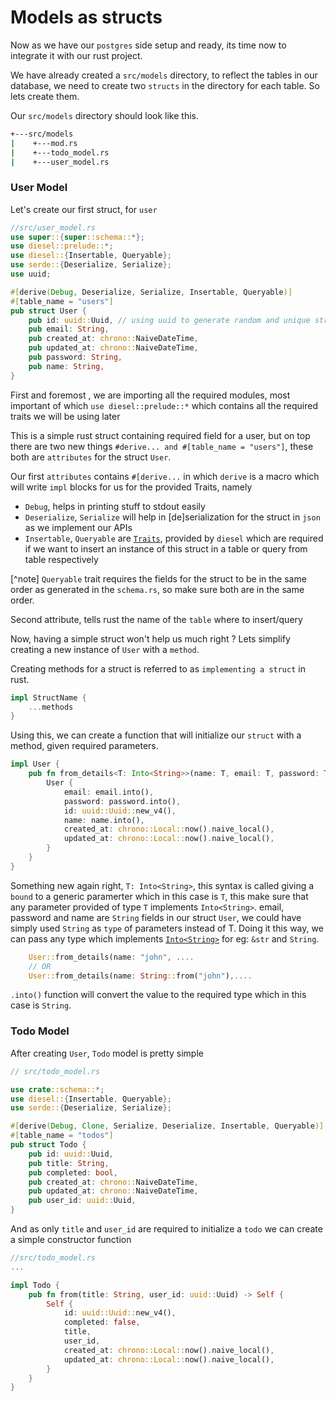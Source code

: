 # Models as structs

Now as we have our `postgres` side setup and ready, its time now to integrate it with our rust project.

We have already created a `src/models` directory, to reflect the tables in our database, we need to create two 
`structs` in the directory for each table. So lets create them.

Our `src/models` directory should look like this.

```bash
+---src/models
|    +---mod.rs
|    +---todo_model.rs
|    +---user_model.rs
```

### User Model

Let's create our first struct, for `user` 

```rust
//src/user_model.rs
use super::{super::schema::*};
use diesel::prelude::*;
use diesel::{Insertable, Queryable};
use serde::{Deserialize, Serialize};
use uuid;

#[derive(Debug, Deserialize, Serialize, Insertable, Queryable)]
#[table_name = "users"]
pub struct User {
    pub id: uuid::Uuid, // using uuid to generate random and unique strings for id
    pub email: String,
    pub created_at: chrono::NaiveDateTime,
    pub updated_at: chrono::NaiveDateTime,
    pub password: String,
    pub name: String,
}
```

First and foremost , we are importing all the required modules, most important of which `use diesel::prelude::*`
which contains all the required traits we will be using later

This is a simple rust struct containing required field for a user, but on top there are two new things
`#derive... and #[table_name = "users"]`, these both are `attributes` for the struct `User`. 

Our first `attributes` contains `#[derive...` in which `derive` is a macro which will write `impl` blocks 
for us for the provided Traits, namely 
* `Debug`, helps in printing stuff to stdout easily
* `Deserialize`, `Serialize` will help in [de]serialization for the struct in `json` as we implement our APIs
* `Insertable`, `Queryable` are [`Traits`](https://doc.rust-lang.org/book/ch10-02-traits.html), provided by 
 `diesel` which are required if we want to insert an instance of this struct in a table or query from table 
 respectively

 [^note] `Queryable` trait requires the fields for the struct to be in the same order as generated in the `schema.rs`, so make sure both are in the same order.

Second attribute, tells rust the name of the `table` where to insert/query 

Now, having a simple struct won't help us much right ? Lets simplify creating a new instance of `User` with a `method`.

Creating methods for a struct is referred to as `implementing a struct` in rust. 

```rust
impl StructName {
    ...methods 
}
``` 
Using this, we can create a function that will initialize our `struct` with a method, given required parameters. 

```rust
impl User {
    pub fn from_details<T: Into<String>>(name: T, email: T, password: T) -> User {
        User {
            email: email.into(),
            password: password.into(),
            id: uuid::Uuid::new_v4(),
            name: name.into(),
            created_at: chrono::Local::now().naive_local(),
            updated_at: chrono::Local::now().naive_local(),
        }
    }
}
```
Something new again right, `T: Into<String>`, this syntax is called giving a `bound` to a generic paramerter which in this case is
`T`, this make sure that any parameter provided of type `T` implements `Into<String>`. email, password and name are `String` fields
in our struct `User`, we could have simply used `String` as `type` of parameters instead of T. Doing it this way, 
we can pass any type which implements 
[`Into<String>`](https://doc.rust-lang.org/rust-by-example/conversion/from_into.html) for eg: `&str` and `String`. 

```rust
    User::from_details(name: "john", ....
    // OR 
    User::from_details(name: String::from("john"),....

```

`.into()` function will convert the value to the required type which in this case is `String`. 


### Todo Model
After creating `User`, `Todo` model is pretty simple 

```rust
// src/todo_model.rs

use crate::schema::*;
use diesel::{Insertable, Queryable};
use serde::{Deserialize, Serialize};

#[derive(Debug, Clone, Serialize, Deserialize, Insertable, Queryable)]
#[table_name = "todos"]
pub struct Todo {
    pub id: uuid::Uuid,
    pub title: String,
    pub completed: bool,
    pub created_at: chrono::NaiveDateTime,
    pub updated_at: chrono::NaiveDateTime,
    pub user_id: uuid::Uuid,
}
```

And as only `title` and `user_id` are required to initialize a `todo` we can create a simple constructor function 

```rust
//src/todo_model.rs
...

impl Todo {
    pub fn from(title: String, user_id: uuid::Uuid) -> Self {
        Self {
            id: uuid::Uuid::new_v4(),
            completed: false,
            title,
            user_id,
            created_at: chrono::Local::now().naive_local(),
            updated_at: chrono::Local::now().naive_local(),
        }
    }
}
```

